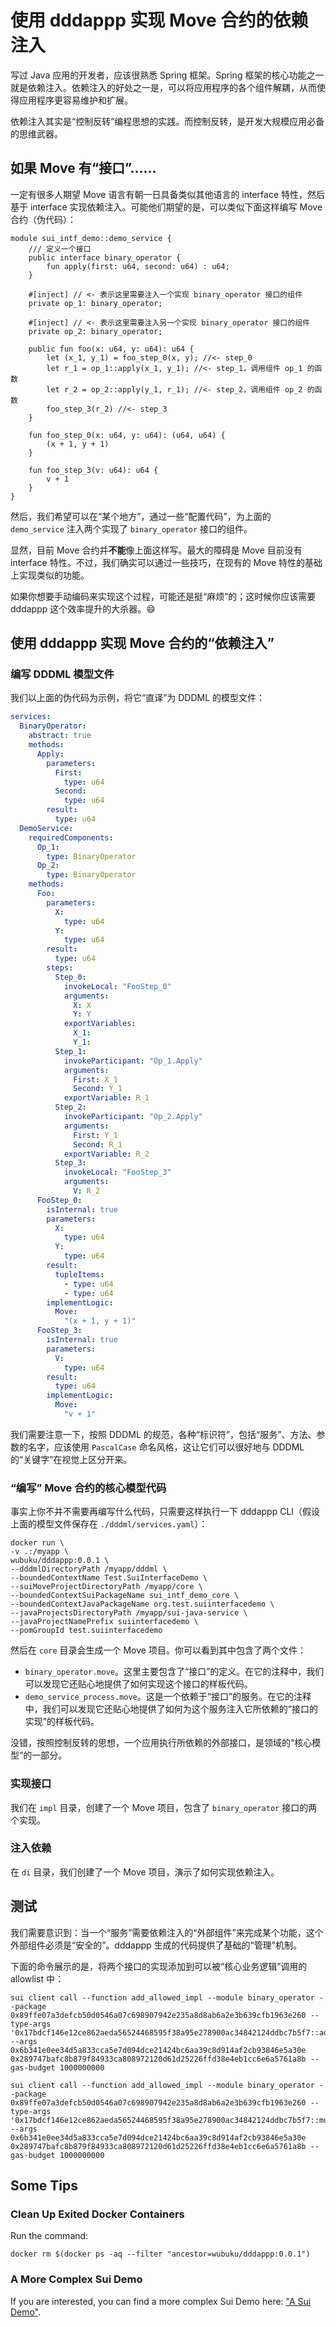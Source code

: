 # 使用 dddappp 实现 Move 合约的依赖注入

写过 Java 应用的开发者，应该很熟悉 Spring 框架。Spring 框架的核心功能之一就是依赖注入。依赖注入的好处之一是，可以将应用程序的各个组件解耦，从而使得应用程序更容易维护和扩展。

依赖注入其实是“控制反转”编程思想的实践。而控制反转，是开发大规模应用必备的思维武器。


## 如果 Move 有“接口”……

一定有很多人期望 Move 语言有朝一日具备类似其他语言的 interface 特性，然后基于 interface 实现依赖注入。可能他们期望的是，可以类似下面这样编写 Move 合约（伪代码）：

```move
module sui_intf_demo::demo_service {
    /// 定义一个接口
    public interface binary_operator {
        fun apply(first: u64, second: u64) : u64;
    }

    #[inject] // <- 表示这里需要注入一个实现 binary_operator 接口的组件
    private op_1: binary_operator;

    #[inject] // <- 表示这里需要注入另一个实现 binary_operator 接口的组件
    private op_2: binary_operator;

    public fun foo(x: u64, y: u64): u64 {
        let (x_1, y_1) = foo_step_0(x, y); //<- step_0
        let r_1 = op_1::apply(x_1, y_1); //<- step_1，调用组件 op_1 的函数
        let r_2 = op_2::apply(y_1, r_1); //<- step_2，调用组件 op_2 的函数
        foo_step_3(r_2) //<- step_3
    }

    fun foo_step_0(x: u64, y: u64): (u64, u64) {
        (x + 1, y + 1)
    }

    fun foo_step_3(v: u64): u64 {
        v + 1
    }
}
```

然后，我们希望可以在“某个地方”，通过一些“配置代码”，为上面的 `demo_service` 注入两个实现了 `binary_operator` 接口的组件。

显然，目前 Move 合约并**不能**像上面这样写。最大的障碍是 Move 目前没有 interface 特性。不过，我们确实可以通过一些技巧，在现有的 Move 特性的基础上实现类似的功能。

如果你想要手动编码来实现这个过程，可能还是挺“麻烦”的；这时候你应该需要 dddappp 这个效率提升的大杀器。😄


## 使用 dddappp 实现 Move 合约的“依赖注入”

### 编写 DDDML 模型文件

我们以上面的伪代码为示例，将它“直译”为 DDDML 的模型文件：

```yaml
services:
  BinaryOperator:
    abstract: true
    methods:
      Apply:
        parameters:
          First:
            type: u64
          Second:
            type: u64
        result:
          type: u64
  DemoService:
    requiredComponents:
      Op_1:
        type: BinaryOperator
      Op_2:
        type: BinaryOperator
    methods:
      Foo:
        parameters:
          X:
            type: u64
          Y:
            type: u64
        result:
          type: u64
        steps:
          Step_0:
            invokeLocal: "FooStep_0"
            arguments:
              X: X
              Y: Y
            exportVariables:
              X_1:
              Y_1:
          Step_1:
            invokeParticipant: "Op_1.Apply"
            arguments:
              First: X_1
              Second: Y_1
            exportVariable: R_1
          Step_2:
            invokeParticipant: "Op_2.Apply"
            arguments:
              First: Y_1
              Second: R_1
            exportVariable: R_2
          Step_3:
            invokeLocal: "FooStep_3"
            arguments:
              V: R_2
      FooStep_0:
        isInternal: true
        parameters:
          X:
            type: u64
          Y:
            type: u64
        result:
          tupleItems:
            - type: u64
            - type: u64
        implementLogic:
          Move:
            "(x + 1, y + 1)"
      FooStep_3:
        isInternal: true
        parameters:
          V:
            type: u64
        result:
          type: u64
        implementLogic:
          Move:
            "v + 1"
```

我们需要注意一下，按照 DDDML 的规范，各种“标识符”，包括“服务”、方法、参数的名字，应该使用 `PascalCase` 命名风格，这让它们可以很好地与 DDDML 的“关键字”在视觉上区分开来。


### “编写” Move 合约的核心模型代码

事实上你不并不需要再编写什么代码，只需要这样执行一下 dddappp CLI（假设上面的模型文件保存在 `./dddml/services.yaml`）：

```shell
docker run \
-v .:/myapp \
wubuku/dddappp:0.0.1 \
--dddmlDirectoryPath /myapp/dddml \
--boundedContextName Test.SuiInterfaceDemo \
--suiMoveProjectDirectoryPath /myapp/core \
--boundedContextSuiPackageName sui_intf_demo_core \
--boundedContextJavaPackageName org.test.suiinterfacedemo \
--javaProjectsDirectoryPath /myapp/sui-java-service \
--javaProjectNamePrefix suiinterfacedemo \
--pomGroupId test.suiinterfacedemo
```

然后在 `core` 目录会生成一个 Move 项目。你可以看到其中包含了两个文件：

* `binary_operator.move`。这里主要包含了“接口”的定义。在它的注释中，我们可以发现它还贴心地提供了如何实现这个接口的样板代码。
* `demo_service_process.move`。这是一个依赖于“接口”的服务。在它的注释中，我们可以发现它还贴心地提供了如何为这个服务注入它所依赖的“接口的实现”的样板代码。

没错，按照控制反转的思想，一个应用执行所依赖的外部接口，是领域的“核心模型”的一部分。

### 实现接口

我们在 `impl` 目录，创建了一个 Move 项目，包含了 `binary_operator` 接口的两个实现。

### 注入依赖

在 `di` 目录，我们创建了一个 Move 项目，演示了如何实现依赖注入。


## 测试

我们需要意识到：当一个“服务”需要依赖注入的“外部组件”来完成某个功能，这个外部组件必须是“安全的”。dddappp 生成的代码提供了基础的“管理”机制。

下面的命令展示的是，将两个接口的实现添加到可以被“核心业务逻辑”调用的 allowlist 中：

```shell
sui client call --function add_allowed_impl --module binary_operator --package 0x89ffe07a3defcb50d0546a07c698907942e235a8d8ab6a2e3b639cfb1963e260 --type-args '0x17bdcf146e12ce862aeda56524468595f38a95e278900ac34842124ddbc7b5f7::addition_operator::AdditionOperator' --args 0x6b341e0ee34d5a833cca5e7d094dce21424bc6aa39c8d914af2cb93846e5a30e 0x289747bafc8b879f84933ca808972120d61d25226ffd38e4eb1cc6e6a5761a8b --gas-budget 1000000000

sui client call --function add_allowed_impl --module binary_operator --package 0x89ffe07a3defcb50d0546a07c698907942e235a8d8ab6a2e3b639cfb1963e260 --type-args '0x17bdcf146e12ce862aeda56524468595f38a95e278900ac34842124ddbc7b5f7::multiplication_operator::MultiplicationOperator' --args 0x6b341e0ee34d5a833cca5e7d094dce21424bc6aa39c8d914af2cb93846e5a30e 0x289747bafc8b879f84933ca808972120d61d25226ffd38e4eb1cc6e6a5761a8b --gas-budget 1000000000 
```


## Some Tips

### Clean Up Exited Docker Containers

Run the command:

```shell
docker rm $(docker ps -aq --filter "ancestor=wubuku/dddappp:0.0.1")
```

### A More Complex Sui Demo

If you are interested, you can find a more complex Sui Demo here: ["A Sui Demo"](https://github.com/dddappp/A-Sui-Demo).
